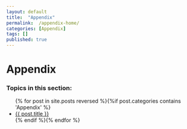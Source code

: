 ```yaml
---
layout: default
title:  "Appendix"
permalink:  /appendix-home/
categories: [Appendix]
tags: []
published: true
---
```


<div data-type="part" class="hsecpart" data-hederis-type="hsecpart" id="appendix-home" data-pi-attrs="id: appendix-home" role="doc-part" data-author-name=" " data-book-title=" " title="Appendix"><h1 data-hederis-type="hblkchaptitle" class="hblkchaptitle" id="pvQ4qDx2n">Appendix</h1><h3>Topics in this section:</h3><ul class="">{% for post in site.posts reversed %}{%if post.categories contains 'Appendix' %}<li class=""><a class="" href="{{ post.url }}">{{ post.title }}</a></li>{% endif %}{% endfor %}</ul></div>